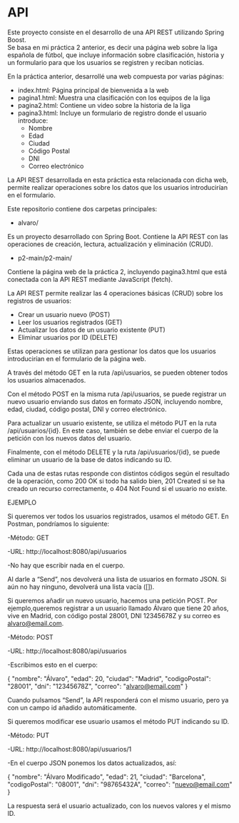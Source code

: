 # API

Este proyecto consiste en el desarrollo de una API REST utilizando Spring Boost.  
Se basa en mi práctica 2 anterior, es decir  una página web sobre la liga española de fútbol, que incluye información sobre clasificación, historia y un formulario para que los usuarios se registren y reciban noticias.

En la práctica anterior, desarrollé una web compuesta por varias páginas:

- index.html: Página principal de bienvenida a la web
- pagina1.html: Muestra una clasificación con los equipos de la liga
- pagina2.html: Contiene un video sobre la historia de la liga
- pagina3.html: Incluye un formulario de registro donde el usuario introduce:
  - Nombre
  - Edad
  - Ciudad
  - Código Postal
  - DNI
  - Correo electrónico

La API REST desarrollada en esta práctica esta relacionada con dicha web, permite realizar operaciones sobre los datos que los usuarios introducirían en el formulario.

Este repositorio contiene dos carpetas principales:

- alvaro/
  
Es un proyecto desarrollado con Spring Boot. Contiene la API REST con las operaciones de creación, lectura, actualización y eliminación (CRUD).  

- p2-main/p2-main/
  
Contiene la página web de la práctica 2, incluyendo pagina3.html que está conectada con la API REST mediante JavaScript (fetch).  

La API REST permite realizar las 4 operaciones básicas (CRUD) sobre los registros de usuarios:

- Crear un usuario nuevo (POST)
- Leer los usuarios registrados (GET)
- Actualizar los datos de un usuario existente (PUT)
- Eliminar usuarios por ID (DELETE)

Estas operaciones se utilizan para gestionar los datos que los usuarios introducirían en el formulario de la página web.

A través del método GET en la ruta /api/usuarios, se pueden obtener todos los usuarios almacenados.

Con el método POST en la misma ruta /api/usuarios, se puede registrar un nuevo usuario enviando sus datos en formato JSON, incluyendo nombre, edad, ciudad, código postal, DNI y correo electrónico.

Para actualizar un usuario existente, se utiliza el método PUT en la ruta /api/usuarios/{id}. En este caso, también se debe enviar el cuerpo de la petición con los nuevos datos del usuario.

Finalmente, con el método DELETE y la ruta /api/usuarios/{id}, se puede eliminar un usuario de la base de datos indicando su ID.

Cada una de estas rutas responde con distintos códigos según el resultado de la operación, como 200 OK si todo ha salido bien, 201 Created si se ha creado un recurso correctamente, o 404 Not Found si el usuario no existe.


EJEMPLO

Si queremos ver todos los usuarios registrados, usamos el método GET. En Postman, pondríamos lo siguiente:

-Método: GET

-URL: http://localhost:8080/api/usuarios

-No hay que escribir nada en el cuerpo.

Al darle a “Send”, nos devolverá una lista de usuarios en formato JSON. Si aún no hay ninguno, devolverá una lista vacía ([]).

Si queremos añadir un nuevo usuario, hacemos una petición POST. Por ejemplo,queremos registrar a un usuario llamado Álvaro que tiene 20 años, vive en Madrid, con código postal 28001, DNI 12345678Z y su correo es alvaro@email.com.

-Método: POST

-URL: http://localhost:8080/api/usuarios

-Escribimos esto en el cuerpo:

{
  "nombre": "Álvaro",
  "edad": 20,
  "ciudad": "Madrid",
  "codigoPostal": "28001",
  "dni": "12345678Z",
  "correo": "alvaro@email.com"
}

Cuando pulsamos “Send”, la API responderá con el mismo usuario, pero ya con un campo id añadido automáticamente.

Si queremos modificar ese usuario usamos el método PUT indicando su ID.

-Método: PUT

-URL: http://localhost:8080/api/usuarios/1

-En el cuerpo JSON ponemos los datos actualizados, así:

{
  "nombre": "Álvaro Modificado",
  "edad": 21,
  "ciudad": "Barcelona",
  "codigoPostal": "08001",
  "dni": "98765432A",
  "correo": "nuevo@email.com"
}

La respuesta será el usuario actualizado, con los nuevos valores y el mismo ID.
